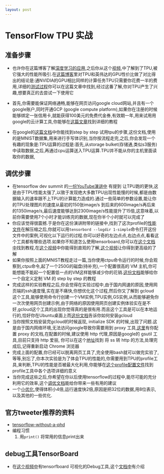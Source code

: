 ```yaml
---
layout: post
---
```


# TensorFlow TPU 实战

## 准备步骤

* 也许你在这篇博客了解[深度学习的应用](https://www.youtube.com/watch?v=mWl45NkFBOc&list=PLOU2XLYxmsIKGc_NBoIhTn2Qhraji53cv),之后你从这个[视频](https://www.youtube.com/watch?v=zEOtG-ChmZE),中了解到了TPU,被它强大的性能所吸引.在[这篇博客](https://blog.riseml.com/benchmarking-googles-new-tpuv2-121c03b71384)里对TPU和英伟达的GPU性价比做了对比得出的结论是:通NVIDIA的GPU相比同样的计算任务TPU只需要你花费一半的费用,详细的[测试过程](https://blog.riseml.com/comparing-google-tpuv2-against-nvidia-v100-on-resnet-50-c2bbb6a51e5e)你可以在这篇文章中找到,经过这番了解,你对TPU产生了兴趣,想要真正的去尝试一下使用它

* 首先,你需要能保证网络通畅,能够在网页访问google cloud网站,并且有一个google账户,同时开通GCP (google compute platform),如果你在注册的时候能够绑定一张信用卡,就能获得100美元的免费代金券,有效期一年,用来试用用google的云计算工具,你能够在[这篇文章]()找到详细的教程
* 在google的[这篇文档]()中你能找到step by step 试用tpu的步骤,这份文档,使用的是MNIST数据集,用来进行手写体识别,当你按流程走完,之后,你会发现一个有趣的现象是:TPU运算的过程是:首先,从storage bulket(存储通,类似s3服务)中读取数据,之后,再通过cpu运算送入TPU运算.TPU并不能从你的主机里面读取你的数据,

## 调优步骤

* 在tensorflow dev summit 的[一份YouTube演讲中](https://youtu.be/SxOsJPaxHME?list=PLQY2H8rRoyvxjVx3zfw4vA4cvlKogyLNN) 有提到 让TPU跑的更快,这是由于TPU性能太强了,以致于发现绝大多数TPU出现性能慢的时候,都是由数据输入的速率跟不上TPU的计算能力造成的.通过一些简单的参数设置,能让你的TPU处理图片的速度从最初的150张image/s 到后来的600image/s再后来的1350image/s,最后速度能够达到2300image/s性能提升了15倍,这意味着,以前你需要使用7个小时才能训练完的数据,现在你半个小时就可以完成了
* 你应该觉得很震撼.于是你在这份演讲附带的链接中,找到了这次profile的[性能文件](http://download.tensorflow.org/dev_summit_2018/cloud_tpu_traces.tgz)在解压缩之后,你就可以用`tensorbord --logdir 1-simple`命令打开这份文件中的案例,可视化以下运行的过程.你可以好奇的左边点点,右边点点,看看这个工具都有哪些选项.如果你不知道怎么使用tensorboard,你可以在[这个文档中](https://www.tensorflow.org/guide/summaries_and_tensorboard)找到教程,在[这个视频](https://www.youtube.com/watch?v=eBbEDRsCmv4)中你能得到直观的了解,[这个视频](https://www.youtube.com/watch?v=XcHWLsVmHvk&list=PLQY2H8rRoyvxjVx3zfw4vA4cvlKogyLNN&index=12)让你得到更高级的了解
* 如果你按照上面的MNIST教程走过一篇,当你使用ctpu命令运行的时候,你会观察到,ctpu命令,起了一个250G的磁盘(待补充),一个配置很高的 VM 主机,你可能想能不能起一个配置低一点的VM这样能够减少你的花销.[这份文档](https://cloud.google.com/tpu/docs/custom-setup)能够给你一个自定义定制 VM 的 step by step 的教程
* 完成这样的实验教程之后,你会觉得在实验过程中,由于国内网速的原因,使用网页端的ssh速度慢,实在是不痛快,你想优化这个过程,然后你又了解到 gcloud 这个工具,能够使用命令行创建一个VM实例,TPU实例,GS实例,从而能够避免你一次次使用网页创建示例,由于网络的原因使用网页创建实例体验实在是不好,gcloud这个工具的出现你觉得真的是很有用.而且这个工具是可以在本地运行的,恰好你在Ubuntu桌面上而[这份文档](https://cloud.google.com/sdk/docs/quickstart-debian-ubuntu)告诉你如何安装gcloud
* 当你按照文档安装完gcloud的时候返现, initialize SDK 的时候,出现了问题.这是由于国内网络环境,无法访问google导致你需要用到 proxy 工具,[这里](https://cloud.google.com/sdk/docs/proxy-settings)有你配置 proxy 的文档,在配置的时候,建议使用 http 代理,原因是google的 gsutil 工具,目前只支持 http 爱丽, 你可以在这个[地址](https://github.com/chuyik/some_good_stuff/issues/7)找到 将 ss 转 http 的方法,处理完成后,记得重新启动 Chrome 浏览器
* 完成上面的配置,你已经可以脱离网页工具了,完全使用bash就可以做完实验了,等等,别忘了,你本次实验是为了体会TPU的性能的,你需要用到TPU的profile工具,来判断,TPU的性能是否被最大化利用,你能够在[这个profile配置文件](https://cloud.google.com/tpu/docs/cloud-tpu-tools#profile_tab)找到profile工具中各个选项详细的意义
* 当你完成这些之后,你希望在你以后使用tensorflow的过程中,能尽可能的充分利用它的效率,这个[调优文档](https://www.tensorflow.org/performance/datasets_performance)能给你带来一些有用的建议
* 一个[小优化](https://medium.com/tensorflow/introducing-the-model-optimization-toolkit-for-tensorflow-254aca1ba0a3?linkId=57036398),使得体积小4倍,运行速度快2倍,原因是把32位的数据,用8位表示,以及其他的一些优化.

## 官方tweeter推荐的资料

* [tensorflow-without-a-phd](https://github.com/GoogleCloudPlatform/tensorflow-without-a-phd)
* 编程习惯
  1. 用`print()` 将常用的信息print出来

## debug工具TensorBoard

* 在[这个视频中](https://youtu.be/XcHWLsVmHvk?list=PLQY2H8rRoyvxjVx3zfw4vA4cvlKogyLNN)有tensorfboard 可视化的Debug工具,这个[文档中](https://github.com/tensorflow/tensorboard/blob/master/tensorboard/plugins/debugger/README.md)有介绍